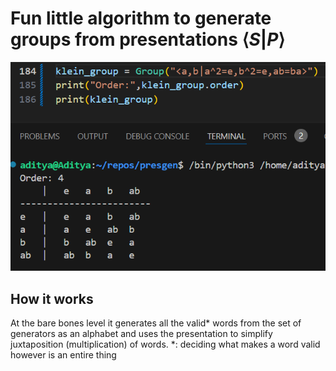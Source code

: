 # Fun little algorithm to generate groups from presentations $\langle S | P \rangle$
![klein group example](https://github.com/adityagiri3600/presgen/blob/main/klein_group_example.png?raw=true)
## How it works
At the bare bones level it generates all the valid* words from the set of generators as an alphabet and uses the presentation to simplify juxtaposition (multiplication) of words.
*: deciding what makes a word valid however is an entire thing
